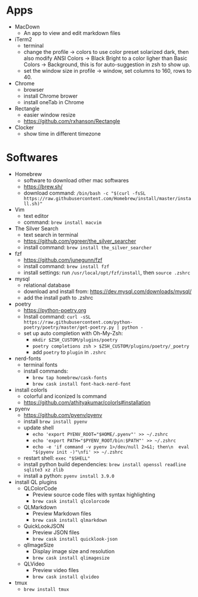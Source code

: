 # Apps
* MacDown
	* An app to view and edit markdown files
* iTerm2
	* terminal
	* change the profile -> colors to use color preset solarized dark, then also modify ANSI Colors -> Black Bright to a color ligher than Basic Colors -> Background, this is for auto-suggestion in zsh to show up.
	* set the window size in profile -> window, set columns to 160, rows to 40.
* Chrome
	* browser
	* install Chrome brower
	* install oneTab in Chrome
* Rectangle
	* easier window resize
	* <https://github.com/rxhanson/Rectangle>
* Clocker
	* show time in different timezone

# Softwares
* Homebrew
	* software to download other mac softwares
	* <https://brew.sh/>
	* download command: `/bin/bash -c "$(curl -fsSL https://raw.githubusercontent.com/Homebrew/install/master/install.sh)"`
* Vim
	* text editor
	* command: `brew install macvim`
* The Silver Search
	* text search in terminal
	* <https://github.com/ggreer/the_silver_searcher>
	* install command: `brew install the_silver_searcher`
* fzf
	* <https://github.com/junegunn/fzf>
	* install command: `brew install fzf`
	* install settings: run `/usr/local/opt/fzf/install`, then `source .zshrc`
* mysql
	* relational database
	* download and install from: https://dev.mysql.com/downloads/mysql/
	* add the install path to .zshrc
* poetry
    * <https://python-poetry.org>
    * Install command:
        `curl -sSL https://raw.githubusercontent.com/python-poetry/poetry/master/get-poetry.py | python -`
    * set up auto completion with Oh-My-Zsh:
        * `mkdir $ZSH_CUSTOM/plugins/poetry`
        * `poetry completions zsh > $ZSH_CUSTOM/plugins/poetry/_poetry`
        * add `poetry` to `plugin` in `.zshrc`
* nerd-fonts
	* terminal fonts
	* install commands:
		* `brew tap homebrew/cask-fonts`
		* `brew cask install font-hack-nerd-font`
* install colorls
	* colorful and iconized ls command
	* <https://github.com/athityakumar/colorls#installation>
* pyenv
    * <https://github.com/pyenv/pyenv>
    * install `brew install pyenv`
    * update shell
        * `echo 'export PYENV_ROOT="$HOME/.pyenv"' >> ~/.zshrc`
        * `echo 'export PATH="$PYENV_ROOT/bin:$PATH"' >> ~/.zshrc`
        * `echo -e 'if command -v pyenv 1>/dev/null 2>&1; then\n  eval "$(pyenv init -)"\nfi' >> ~/.zshrc`
    * restart shell: `exec "$SHELL"`
    * install python build dependencies: `brew install openssl readline sqlite3 xz zlib`
    * install a python: `pyenv install 3.9.0`
* install QL plugins
    * QLColorCode
        * Preview source code files with syntax highlighting
        * `brew cask install qlcolorcode`
    * QLMarkdown
        * Preview Markdown files
        * `brew cask install qlmarkdown`
    * QuickLookJSON
        * Preview JSON files
        * `brew cask install quicklook-json`
    * qlImageSize
        * Display image size and resolution
        * `brew cask install qlimagesize`
    * QLVideo
        * Preview video files
        * `brew cask install qlvideo`
* tmux
    * `brew install tmux`
